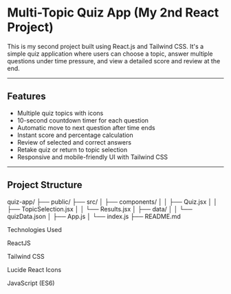 # Multi-Topic Quiz App (My 2nd React Project)

This is my second project built using React.js and Tailwind CSS. It's a simple quiz application where users can choose a topic, answer multiple questions under time pressure, and view a detailed score and review at the end.

---

## Features

- Multiple quiz topics with icons
- 10-second countdown timer for each question
- Automatic move to next question after time ends
- Instant score and percentage calculation
- Review of selected and correct answers
- Retake quiz or return to topic selection
- Responsive and mobile-friendly UI with Tailwind CSS

---

## Project Structure

quiz-app/
├── public/
├── src/
│ ├── components/
│ │ ├── Quiz.jsx
│ │ ├── TopicSelection.jsx
│ │ └── Results.jsx
│ ├── data/
│ │ └── quizData.json
│ ├── App.js
│ └── index.js
├── README.md

Technologies Used

ReactJS

Tailwind CSS

Lucide React Icons

JavaScript (ES6)

